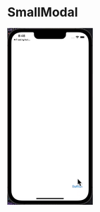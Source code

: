 # SmallModal

<img src="https://github.com/JinUng41/SmallModal/blob/master/result.gif" height="400">
